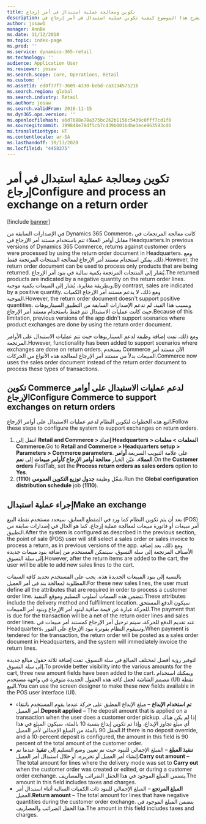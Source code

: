 ```yaml
---
title: تكوين ومعالجة عملية استبدال في أمر إرجاع
description: يشرح هذا الموضوع كيفية تكوين عملية استبدال في أمر إرجاع في Dynamics 365 Commerce.
author: josaw1
manager: AnnBe
ms.date: 11/12/2018
ms.topic: index-page
ms.prod: ''
ms.service: dynamics-365-retail
ms.technology: ''
audience: Application User
ms.reviewer: josaw
ms.search.scope: Core, Operations, Retail
ms.custom: ''
ms.assetid: ed0f77f7-3609-4330-bebd-ca3134575216
ms.search.region: global
ms.search.industry: Retail
ms.author: josaw
ms.search.validFrom: 2018-11-15
ms.dyn365.ops.version: ''
ms.openlocfilehash: a6d7688e78a375bc262b1156c5439c0fff7cd1f0
ms.sourcegitcommit: 199848e78df5cb7c439b001bdbe1ece963593cdb
ms.translationtype: HT
ms.contentlocale: ar-SA
ms.lasthandoff: 10/13/2020
ms.locfileid: "4458375"
---
```

# <a name="configure-and-process-an-exchange-on-a-return-order"></a><span data-ttu-id="98b72-103">تكوين ومعالجة عملية استبدال في أمر إرجاع</span><span class="sxs-lookup"><span data-stu-id="98b72-103">Configure and process an exchange on a return order</span></span>

[!include [banner](includes/banner.md)]

<span data-ttu-id="98b72-104">في الإصدارات السابقة من Dynamics 365 Commerce، كانت معالجة المرتجعات في مقابل أوامر العملاء تتم باستخدام مستند أمر الإرجاع في Headquarters.</span><span class="sxs-lookup"><span data-stu-id="98b72-104">In previous versions of Dynamics 365 Commerce, returns against customer orders were processed by using the return order document in Headquarters.</span></span> <span data-ttu-id="98b72-105">ومع ذلك، يمكن استخدام مستند أمر الإرجاع لمعالجة المنتجات المرتجعة فقط.</span><span class="sxs-lookup"><span data-stu-id="98b72-105">However, the return order document can be used to process only products that are being returned.</span></span> <span data-ttu-id="98b72-106">يُشار إلى المنتجات المرتجعة بكمية سالبة في بنود أمر الإرجاع.</span><span class="sxs-lookup"><span data-stu-id="98b72-106">The returned products are indicated by a negative quantity on the return order lines.</span></span> <span data-ttu-id="98b72-107">وبطريقة مغايرة، يُشار إلى المبيعات بكمية موجبة.</span><span class="sxs-lookup"><span data-stu-id="98b72-107">By contrast, sales are indicated by a positive quantity.</span></span> <span data-ttu-id="98b72-108">ومع ذلك، لا يدعم مستند أمر الإرجاع الكميات الموجبة.</span><span class="sxs-lookup"><span data-stu-id="98b72-108">However, the return order document doesn't support positive quantities.</span></span> <span data-ttu-id="98b72-109">وبسبب هذا القيد، لم تدعم الإصدارات السابقة من التطبيق السيناريوهات حيث كانت عمليات الاستبدال تتم فقط باستخدام مستند أمر الإرجاع.</span><span class="sxs-lookup"><span data-stu-id="98b72-109">Because of this limitation, previous versions of the app didn't support scenarios where product exchanges are done by using the return order document.</span></span>

<span data-ttu-id="98b72-110">ومع ذلك، تمت إضافة وظيفة لدعم السيناريوهات حيث تتم عمليات الاستبدال على الأوامر المرتجعة.</span><span class="sxs-lookup"><span data-stu-id="98b72-110">However, functionality has been added to support scenarios where exchanges are done on return orders.</span></span> <span data-ttu-id="98b72-111">يستخدم Commerce الآن مستند أمر المبيعات بدلاً من مستند أمر الإرجاع لمعالجة هذه الأنواع من الحركات.</span><span class="sxs-lookup"><span data-stu-id="98b72-111">Commerce now uses the sales order document instead of the return order document to process these types of transactions.</span></span>

## <a name="configure-commerce-to-support-exchanges-on-return-orders"></a><span data-ttu-id="98b72-112">تكوين Commerce لدعم عمليات الاستبدال على أوامر الإرجاع</span><span class="sxs-lookup"><span data-stu-id="98b72-112">Configure Commerce to support exchanges on return orders</span></span>

<span data-ttu-id="98b72-113">اتبع هذه الخطوات لتكوين النظام لدعم عمليات الاستبدال على أوامر الإرجاع.</span><span class="sxs-lookup"><span data-stu-id="98b72-113">Follow these steps to configure the system to support exchanges on return orders.</span></span>

1. <span data-ttu-id="98b72-114">انتقل إلى **Retail and Commerce \> إعداد Headquarters \> المعلمات \> معلمات Commerce**.</span><span class="sxs-lookup"><span data-stu-id="98b72-114">Go to **Retail and Commerce \> Headquarters setup \> Parameters \> Commerce parameters**.</span></span> <span data-ttu-id="98b72-115">على علامة التبويب السريعة **أوامر العملاء‬**، عيّن الخيار **معالجة أوامر الإرجاع كأوامر مبيعات** إلى **نعم**.</span><span class="sxs-lookup"><span data-stu-id="98b72-115">On the **Customer orders** FastTab, set the **Process return orders as sales orders** option to **Yes**.</span></span>
2. <span data-ttu-id="98b72-116">شغّل وظيفة **جدول توزيع التكوين العمومي** (**1110**).</span><span class="sxs-lookup"><span data-stu-id="98b72-116">Run the **Global configuration distribution schedule** job (**1110**).</span></span>

## <a name="make-an-exchange"></a><span data-ttu-id="98b72-117">إجراء عملية استبدال</span><span class="sxs-lookup"><span data-stu-id="98b72-117">Make an exchange</span></span>

<span data-ttu-id="98b72-118">بعد أن يتم تكوين النظام كما ورد في المقطع السابق، سيحدد مستخدم نقطة البيع (POS) أمر مبيعات أو فاتورة مبيعات لمعالجة عملية إرجاع، كما هو الحال في إصدارات سابقة من التطبيق.</span><span class="sxs-lookup"><span data-stu-id="98b72-118">After the system is configured as described in the previous section, the point of sale (POS) user will still select a sales order or sales invoice to process a return, as in previous versions of the app.</span></span> <span data-ttu-id="98b72-119">ومع ذلك، بعد إضافة الأصناف المرتجعة إلى سلة التسوق، سيتمكن المستخدم من إضافة بنود مبيعات جديدة إلى سلة التسوق.</span><span class="sxs-lookup"><span data-stu-id="98b72-119">However, after the return items are added to the cart, the user will be able to add new sales lines to the cart.</span></span>

<span data-ttu-id="98b72-120">بالنسبة إلى بنود المبيعات الجديدة هذه، يجب على المستخدم تحديد كافة السمات المطلوبة لمعالجة بند في أمر العميل.</span><span class="sxs-lookup"><span data-stu-id="98b72-120">For these new sales lines, the user must define all the attributes that are required in order to process a customer order line.</span></span> <span data-ttu-id="98b72-121">تتضمن هذه السمات أسلوب التسليم وموقع التنفيذ.</span><span class="sxs-lookup"><span data-stu-id="98b72-121">These attributes include the delivery method and fulfillment location.</span></span> <span data-ttu-id="98b72-122">سيكون الدفع المستحق للحركة عبارة عن قيمة صافية لبنود أمر الإرجاع وبنود أمر المبيعات.</span><span class="sxs-lookup"><span data-stu-id="98b72-122">The payment that is due for the transaction will be a net of the return order lines and sales order lines.</span></span> <span data-ttu-id="98b72-123">عند تقديم الدفع للحركة، سيتم ترحيل أمر الإرجاع كمستند أمر مبيعات في Headquarters، وسيقوم النظام بفوترة بنود الإرجاع على الفور.</span><span class="sxs-lookup"><span data-stu-id="98b72-123">When payment is tendered for the transaction, the return order will be posted as a sales order document in Headquarters, and the system will immediately invoice the return lines.</span></span>

<span data-ttu-id="98b72-124">لتوفير رؤية أفضل لمختلف المبالغ في سلة التسوق، تمت إضافة ثلاثة حقول مبالغ جديدة إلى سلة التسوق.</span><span class="sxs-lookup"><span data-stu-id="98b72-124">To provide better visibility into the various amounts for the cart, three new amount fields have been added to the cart.</span></span> <span data-ttu-id="98b72-125">ويمكنك استخدام مصمم الشاشة لجعل كافة هذه الحقول الجديدة متوفرة في واجهة مستخدم (UI) نقطة البيع.</span><span class="sxs-lookup"><span data-stu-id="98b72-125">You can use the screen designer to make these new fields available in the POS user interface (UI).</span></span>

- <span data-ttu-id="98b72-126">**‏‫تم استخدام الإيداع‬** – مبلغ الإيداع المطبق على حركة عندما يقوم المستخدم بانتقاء أمر العميل‬.</span><span class="sxs-lookup"><span data-stu-id="98b72-126">**Deposit applied** – The deposit amount that is applied on a transaction when the user does a customer order pickup.</span></span> <span data-ttu-id="98b72-127">إذا لم يكن هناك أي مبلغ تجاوز الإيداع، وإذا تم تكوين إيداع بنسبة 10 بالمئة، سيكون المبلغ في هذا الحقل 90 بالمئة من المبلغ الإجمالي لأمر العميل.</span><span class="sxs-lookup"><span data-stu-id="98b72-127">If there is no deposit override, and a 10-percent deposit is configured, the amount in this field is 90 percent of the total amount of the customer order.</span></span>
- <span data-ttu-id="98b72-128">**تنفيذ المبلغ** – المبلغ الإجمالي للبنود حيث تم تعيين وضع التسليم إلى **تنفيذ** عندما تم إنشاء أمر العميل أو تحريره، أو خلال استبدال أمر العميل.</span><span class="sxs-lookup"><span data-stu-id="98b72-128">**Carry out amount** – The total amount for lines where the delivery mode was set to **Carry out** when the customer order was created or edited, or during a customer order exchange.</span></span> <span data-ttu-id="98b72-129">يتضمن المبلغ الموجود في هذا الحقل الضرائب والمصاريف.</span><span class="sxs-lookup"><span data-stu-id="98b72-129">The amount in this field includes taxes and charges.</span></span>
- <span data-ttu-id="98b72-130">**المبلغ المرتجع‬** – المبلغ الإجمالي للبنود ذات الكميات السالبة أثناء استبدال أمر العميل.</span><span class="sxs-lookup"><span data-stu-id="98b72-130">**Return amount** – The total amount for lines that have negative quantities during the customer order exchange.</span></span> <span data-ttu-id="98b72-131">يتضمن المبلغ الموجود في هذا الحقل الضرائب والمصاريف.</span><span class="sxs-lookup"><span data-stu-id="98b72-131">The amount in this field includes taxes and charges.</span></span>
